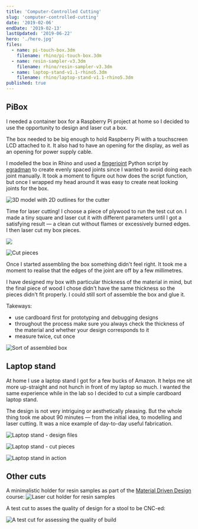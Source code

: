 ```yaml
---
title: 'Computer-Controlled Cutting'
slug: 'computer-controlled-cutting'
date: '2019-02-06'
endDate: '2019-02-13'
lastUpdated: '2019-06-22'
hero: './hero.jpg'
files:
  - name: pi-touch-box.3dm
    filename: rhino/pi-touch-box.3dm
  - name: resin-sampler-v3.3dm
    filename: rhino/resin-sampler-v3.3dm
  - name: laptop-stand-v1.1-rhino5.3dm
    filename: rhino/laptop-stand-v1.1-rhino5.3dm
published: true
---
```


## PiBox

I needed a container box for a Raspberry Pi project at home so I decided to use the opportunity to design and laser cut a box.

The box needed to be big enough to hold Raspberry Pi with a touchscreen LCD attached to it. It also had to have an opening for the display, as well as an opening for power supply cable.

I modelled the box in Rhino and used a [fingerjoint](https://github.com/egradman/rhinotools) Python script by [egradman](https://github.com/egradman) to create evenly spaced joints since I wanted to avoid doing each joint manually. It took a moment to figure out how does the script function, but once I wrapped my head around it was easy to create neat looking joints for the box.

![](laser-box-1.JPG '3D model with 2D outlines for the cutter')

Time for laser cutting! I choose a piece of plywood to run the test cut on. I made a tiny square and laser cut it with different parameters until I got a satisfying result — a clean cut without flames or excessively burned edges. I then laser cut my box pieces.

![](laser-preview.gif)

![](laser-box-2.jpg 'Cut pieces')

Once I started assembling the box something didn't feel right. It took me a moment to realise that the edges of the joint are off by a few millimetres.

I have designed my box with particular thickness of the material in mind, but the final piece of wood I chose didn't have the same thickness so the pieces didn't fit properly. I could still sort of assemble the box and glue it.

Takeways:

- use cardboard first for prototyping and debugging designs
- throughout the process make sure you always check the thickness of the material and whether your design corresponds to it
- measure twice, cut once

![](laser-box-3.jpg 'Sort of assembled box')

## Laptop stand

At home I use a laptop stand I got for a few bucks of Amazon. It helps me sit more up-straight and not hunch in front of my laptop so much. I wanted the same experience while in the lab so I decided to cut a simple cardboard laptop stand.

The design is not very intriguing or aesthetically pleasing. But the whole thing took me about 90 minutes — from the initial idea, to modelling and laser cutting. It was a nice example of day-to-day useful fabrication.

![](laser-stand-1.JPG 'Laptop stand - design files')

![](laser-stand-2.jpg 'Laptop stand - cut pieces')

![](laser-stand-3.jpg 'Laptop stand in action')

## Other cuts


A minimalistic holder for resin samples as part of the [Material Driven Design](/reflections/material-driven-design/) course:
![](laser-holder.jpg 'Laser cut holder for resin samples')

A test cut to asses the quality of design for a stool to be CNC-ed:

![](laser-stool.jpg 'A test cut for assessing the quality of build')

